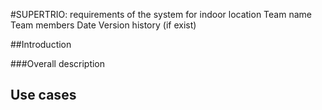 #SUPERTRIO: requirements of the system for indoor location
Team name
Team members
Date
Version history (if exist)

##Introduction

###Overall description


## Use cases
